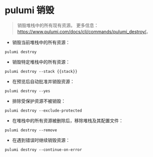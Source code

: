 # pulumi 销毁

> 销毁堆栈中的所有现有资源。
> 更多信息：<https://www.pulumi.com/docs/cli/commands/pulumi_destroy/>。

- 销毁当前堆栈中的所有资源：

`pulumi destroy`

- 销毁特定堆栈中的所有资源：

`pulumi destroy --stack {{stack}}`

- 在预览后自动批准并销毁资源：

`pulumi destroy --yes`

- 排除受保护资源不被销毁：

`pulumi destroy --exclude-protected`

- 在堆栈中的所有资源被删除后，移除堆栈及其配置文件：

`pulumi destroy --remove`

- 在遇到错误时继续销毁资源：

`pulumi destroy --continue-on-error`